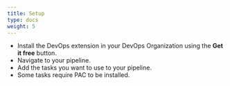 ```yaml
---
title: Setup
type: docs
weight: 5
---
```



- Install the DevOps extension in your DevOps Organization using the **Get it free** button.
- Navigate to your pipeline.
- Add the tasks you want to use to your pipeline.
- Some tasks require PAC to be installed.